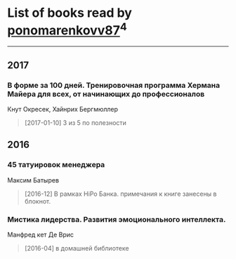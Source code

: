 # List of books read by [ponomarenkovv87](http://openid.yandex.ru/ponomarenkovv87/)<sup>4</sup>
---

## 2017

### В форме за 100 дней. Тренировочная программа Хермана Майера для всех, от начинающих до профессионалов
Кнут Окресек, Хайнрих Бергмюллер
> [2017-01-10] 3 из 5 по полезности



## 2016

### 45 татуировок менеджера
Максим Батырев
> [2016-12] В рамках HiPo Банка. примечания к книге занесены в блокнот.


### Мистика лидерства. Развития эмоционального интеллекта.
Манфред кет Де Врис
> [2016-04] в домашней библиотеке





